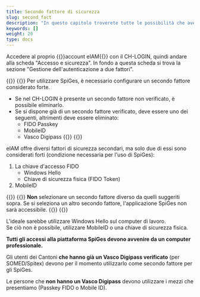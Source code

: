```yaml
---
title: Secondo fattore di sicurezza
slug: second_fact
description: "In questo capitolo troverete tutte le possibilità che avete come secondo fattore di sicurezza."
keywords: []
weight: 20
type: docs
---
```


Accedere al proprio {{<link url="https://www.myaccount.eiam.admin.ch/" newTab="true">}}account eIAM{{</link>}} con il CH-LOGIN, quindi andare alla scheda "Accesso e sicurezza". In fondo a questa scheda si trova la sezione "Gestione dell'autenticazione a due fattori". 

{{<alert color="info">}}
{{<markdown>}}
 Per utilizzare SpiGes, è necessario configurare un secondo fattore considerato forte. 
- Se nel CH-LOGIN è presente un secondo fattore non verificato, è possibile eliminarlo. 
- Se si dispone già di un secondo fattore verificato, deve essere uno dei seguenti, altrimenti deve essere eliminato: 
    - FIDO Passkey
    - MobileID
    - Vasco Digipass
{{</markdown>}}
{{</alert>}}

eIAM offre diversi fattori di sicurezza secondari, ma solo due di essi sono considerati forti (condizione necessaria per l'uso di SpiGes):  
1. La chiave d'accesso FIDO
    - Windows Hello
    - Chiave di sicurezza fisica (FIDO Token)
2. MobileID

{{<alert color="warning">}}
{{<markdown>}}
**Non** selezionare un secondo fattore diverso da quelli suggeriti sopra. Se si seleziona un altro secondo fattore, l'applicazione SpiGes non sarà accessibile.
{{</markdown>}}
{{</alert>}}

L'ideale sarebbe utilizzare Windows Hello sul computer di lavoro.          
Se ciò non è possibile, utilizzare MobileID o una chiave di sicurezza fisica. 

**Tutti gli accessi alla piattaforma SpiGes devono avvenire da un computer professionale.**

Gli utenti dei Cantoni **che hanno già un Vasco Digipass verificato** (per SOMED/Spitex) devono per il momento utilizzarlo come secondo fattore per gli SpiGes. 

Le persone che **non hanno un Vasco Digipass** devono utilizzare i mezzi che presentiamo (Passkey FIDO o Mobile ID).